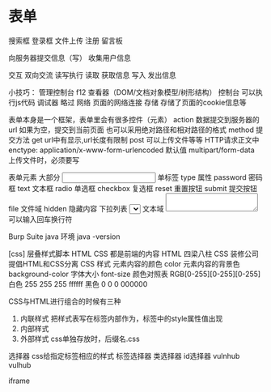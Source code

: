 # 表单

搜索框 登录框 文件上传 注册 留言板 

向服务器提交信息（写）
收集用户信息

交互
  双向交流
读写执行
  读取 获取信息
  写入 发出信息

小技巧： 管理控制台 f12 查看器（DOM/文档对象模型/树形结构）
控制台 可以执行js代码
调试器 略过
网络 页面的网络连接
存储 存储了页面的cookie信息等

<form></form>

表单本身是一个框架，表单里会有很多控件（元素）
action  数据提交到服务器的url
        如果为空，提交到当前页面
        也可以采用绝对路径和相对路径的格式
method  提交方法
  get url中有显示,url长度有限制
  post 可以上传文件等等 HTTP请求正文中
enctype:
  application/x-www-form-urlencoded  默认值
  multipart/form-data  上传文件时，必须要写

表单元素
  大部分
  <input/> 单标签
      type 属性
        password 密码框
        text     文本框
        radio    单选框
        checkbox 复选框
        reset    重置按钮
        submit   提交按钮
        file     文件域
        hidden   隐藏内容
      下拉列表
        <select>
          <options></options>
        </select>
      文本域
        <textarea></textarea>
        可以输入回车换行符

Burp Suite
  java 环境
  java -version

[css]
  层叠样式脚本
  HTML CSS 都是前端的内容
  HTML 四梁八柱
  CSS  装修公司
  提倡HTML和CSS分离
CSS 样式
  元素内容的颜色   color
  元素内容的背景色 background-color
  字体大小        font-size
颜色对照表 
RGB[0-255][0-255][0-255]
白色 255 255 255 ffffff
黑色 0 0 0 000000

CSS与HTML进行组合的时候有三种
1. 内联样式
  把样式表写在标签内部作为，标签中的style属性值出现
2. 内部样式
3. 外部样式
  css单独存放时，后缀名.css

选择器
  css给指定标签相应的样式
  标签选择器
  类选择器
  id选择器
vulnhub vulhub

iframe